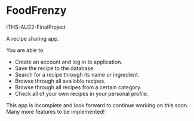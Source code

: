# FoodFrenzy

ITHS-AU22-FinalProject

A recipe sharing app.

You are able to:
- Create an account and log in to application.
- Save the recipe to the database. 
- Search for a recipe through its name or ingredient.
- Browse through all available recipes.
- Browse through all recipes from a certain category.
- Check all of your own recipes in your personal profile.

This app is incomplete and look forward to continue working on this soon.
Many more features to be implemented!
